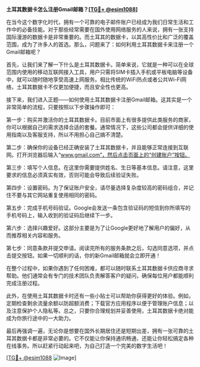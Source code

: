 **土耳其数据卡怎么注册Gmail邮箱？[[TG💪+ @esim1088](https://t.me/s/esim1088)]**

在当今这个数字化时代，拥有一个可靠的电子邮件账户已经成为我们日常生活和工作中的必备技能。对于那些经常需要在国外使用网络服务的人来说，拥有一张支持国际漫游的数据卡是非常重要的。而土耳其的数据卡，以其高性价比和广泛的覆盖范围，成为了许多人的首选。那么，问题来了：如何利用土耳其数据卡来注册一个Gmail邮箱呢？

首先，让我们来了解一下什么是土耳其数据卡。简单来说，它就是一种可以在全球范围内使用的移动互联网接入工具，用户只需将SIM卡插入手机或平板电脑等设备中，就可以随时随地享受高速上网服务。相比传统的WiFi热点或者公共Wi-Fi网络，土耳其数据卡不仅更加便捷，而且安全性也更高。

接下来，我们进入正题——如何使用土耳其数据卡注册Gmail邮箱。这其实是一个非常简单的流程，只要按照以下步骤操作即可：

第一步：购买并激活你的土耳其数据卡。目前市面上有很多提供此类服务的商家，你可以根据自己的需求选择合适的套餐。通常情况下，这些公司都会提供详细的使用指南以及客服支持，所以不用担心自己搞不清楚。

第二步：确保你的设备已经正确安装了土耳其数据卡，并且能够正常连接到互联网。打开浏览器后输入“www.gmail.com”，然后点击页面上的“创建账户”按钮。

第三步：填写个人信息。在这里你需要提供姓名、生日等基本信息。请注意，这里要求的信息必须真实有效，否则可能会导致后续验证失败。

第四步：设置密码。为了保证账户安全，请尽量选择复杂度较高的密码组合，并记住不要与其它网站重复使用相同的密码。

第五步：完成手机号码验证。Google会发送一条包含验证码的短信到你所填写的手机号码上，输入收到的验证码后继续下一步。

第六步：选择兴趣爱好。这部分主要是为了让Google更好地了解用户的偏好，从而推荐相关内容和服务。

第七步：同意条款并提交申请。阅读完所有的服务条款之后，勾选同意选项，并点击提交按钮。如果一切顺利的话，你的新Gmail邮箱就会立即开通！

在整个过程中，如果你遇到了任何困难，都可以随时联系土耳其数据卡供应商寻求帮助。他们通常会有专门的技术团队负责解答客户的疑问，确保每位用户都能顺利完成注册过程。

此外，在使用土耳其数据卡时还有一些小贴士可以帮助你获得更好的体验。例如，定期检查剩余流量余额以防超额消费；下载官方应用程序以便于管理账户信息；以及注意保护个人隐私等。总之，只要你合理规划并妥善使用，土耳其数据卡绝对能成为你旅行途中的一大助力。

最后再强调一遍，无论你是想要在国外长期居住还是短期出差，拥有一张可靠的土耳其数据卡都是非常必要的。它不仅能让你保持通讯畅通，还能让你轻松搞定各种在线事务。所以赶紧行动起来吧，为自己打造一个完美的数字生活吧！

[[TG💪+ @esim1088](https://t.me/s/esim1088) ![Image](https://i.postimg.cc/4NQfJmqS/Snipaste-2025-05-13-00-14-12.png)]